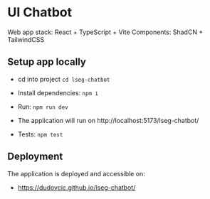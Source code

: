 # UI Chatbot

Web app stack: React + TypeScript + Vite
Components: ShadCN + TailwindCSS

## Setup app locally

- cd into project ```cd lseg-chatbot```
- Install dependencies: ```npm i```
- Run: ```npm run dev```

- The application will run on http://localhost:5173/lseg-chatbot/

- Tests: ```npm test```

## Deployment

The application is deployed and accessible on:
- https://dudovcic.github.io/lseg-chatbot/ 

